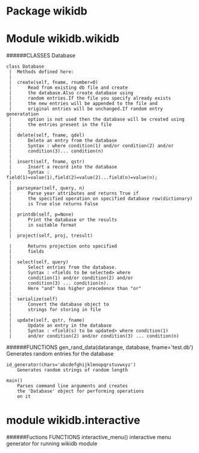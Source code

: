 Package wikidb
==============
Module wikidb.wikidb
=====================

######CLASSES
    Database
    
    class Database
     |  Methods defined here:
     |  
     |  create(self, fname, rnumber=0)
     |      Read from existing db file and create 
     |      the database.Also create database using 
     |      random entries.If the file you specify already exists 
     |      the new entries will be appended to the file and 
     |      original entries will be unchanged.If random entry generatation 
     |      option is not used then the database will be created using 
     |      the entries present in the file
     |  
     |  delete(self, fname, qdel)
     |      Delete an entry from the database
     |      Syntax : where condition(1) and/or condition(2) and/or 
     |      condition(3)... condition(n)
     |  
     |  insert(self, fname, qstr)
     |      Insert a record into the database
     |      Syntax : field(1)=value(1),field(2)=value(2)...field(n)=value(n);
     |  
     |  parseyear(self, query, n)
     |      Parse year attributes and returns True if 
     |      the specified operation on specified database row(dictionary)
     |      is True else returns False
     |  
     |  printdb(self, p=None)
     |      Print the database or the results
     |      in suitable format
     |  
     |  project(self, proj, tresult)

     |      Returns projection onto specified 
     |      fields
     |  
     |  select(self, query)
     |      Select entries from the database.
     |      Syntax : <fields to be selected> where 
     |      condition(1) and/or condition(2) and/or 
     |      condition(3) ... condition(n).
     |      Here "and" has higher precedence than "or"
     |  
     |  serialize(self)
     |      Convert the database object to
     |      strings for storing in file
     |  
     |  update(self, qstr, fname)
     |      Update an entry in the database
     |      Syntax : <field(s) to be updated> where condition(1) 
     |      and/or condition(2) and/or condition(3) ... condition(n)

######FUNCTIONS
    gen_rand_data(datarange, database, fname='test.db')
        Generates random entries for the database
    
    id_generator(chars='abcdefghijklmnopqrstuvwxyz')
        Generates random strings of random length
    
    main()
        Parses command line arguments and creates
        the 'Database' object for performing operations 
        on it


module wikidb.interactive
==========================

######Fuctions
FUNCTIONS
        interactive_menu()
            interactive menu generator for running 
             wikidb module
